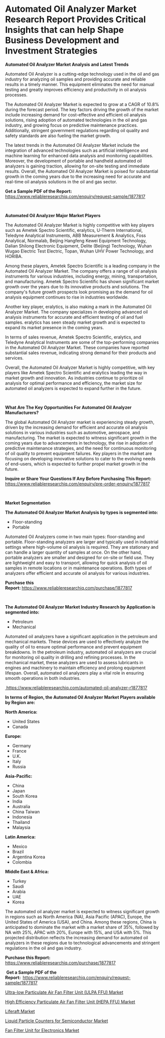 <p><h1>Automated Oil Analyzer Market Research Report Provides Critical Insights that can help Shape Business Development and Investment Strategies</h1></p><p><strong>Automated Oil Analyzer Market Analysis and Latest Trends</strong></p>
<p><p>Automated Oil Analyzer is a cutting-edge technology used in the oil and gas industry for analyzing oil samples and providing accurate and reliable results in a timely manner. This equipment eliminates the need for manual testing and greatly improves efficiency and productivity in oil analysis processes.</p><p>The Automated Oil Analyzer Market is expected to grow at a CAGR of 10.8% during the forecast period. The key factors driving the growth of the market include increasing demand for cost-effective and efficient oil analysis solutions, rising adoption of automated technologies in the oil and gas industry, and growing focus on predictive maintenance practices. Additionally, stringent government regulations regarding oil quality and safety standards are also fueling the market growth.</p><p>The latest trends in the Automated Oil Analyzer Market include the integration of advanced technologies such as artificial intelligence and machine learning for enhanced data analysis and monitoring capabilities. Moreover, the development of portable and handheld automated oil analyzers is gaining traction, allowing for on-site testing and immediate results. Overall, the Automated Oil Analyzer Market is poised for substantial growth in the coming years due to the increasing need for accurate and real-time oil analysis solutions in the oil and gas sector.</p></p>
<p><strong>Get a Sample PDF of the Report:&nbsp;</strong> <a href="https://www.reliableresearchiq.com/enquiry/request-sample/1877817">https://www.reliableresearchiq.com/enquiry/request-sample/1877817</a></p>
<p>&nbsp;</p>
<p><strong>Automated Oil Analyzer Major Market Players</strong></p>
<p><p>The Automated Oil Analyzer Market is highly competitive with key players such as Ametek Spectro Scientific, eralytics, U-Therm International, Teledyne Analytical Instruments, ABB Measurement & Analytics, Foss Analytical, Normalab, Beijing Hangfeng Kewei Equipment Technology, Dalian Shilong Electronic Equipment, Delite (Beijing) Technology, Wuhan Wugao Electric Test Electric, Topan, Wuhan UHV Power Technology, and HORIBA.</p><p>Among these players, Ametek Spectro Scientific is a leading company in the Automated Oil Analyzer Market. The company offers a range of oil analysis instruments for various industries, including energy, mining, transportation, and manufacturing. Ametek Spectro Scientific has shown significant market growth over the years due to its innovative products and solutions. The company's future growth prospects look promising as the demand for oil analysis equipment continues to rise in industries worldwide.</p><p>Another key player, eralytics, is also making a mark in the Automated Oil Analyzer Market. The company specializes in developing advanced oil analysis instruments for accurate and efficient testing of oil and fuel samples. eralytics has seen steady market growth and is expected to expand its market presence in the coming years.</p><p>In terms of sales revenue, Ametek Spectro Scientific, eralytics, and Teledyne Analytical Instruments are some of the top-performing companies in the Automated Oil Analyzer Market. These companies have reported substantial sales revenue, indicating strong demand for their products and services.</p><p>Overall, the Automated Oil Analyzer Market is highly competitive, with key players like Ametek Spectro Scientific and eralytics leading the way in market growth and innovation. As industries continue to prioritize oil analysis for optimal performance and efficiency, the market size for automated oil analyzers is expected to expand further in the future.</p></p>
<p>&nbsp;</p>
<p><strong>What Are The Key Opportunities For Automated Oil Analyzer Manufacturers?</strong></p>
<p><p>The global Automated Oil Analyzer market is experiencing steady growth, driven by the increasing demand for efficient and accurate oil analysis solutions in various industries such as automotive, aerospace, and manufacturing. The market is expected to witness significant growth in the coming years due to advancements in technology, the rise in adoption of predictive maintenance strategies, and the need for continuous monitoring of oil quality to prevent equipment failures. Key players in the market are focusing on developing innovative solutions to cater to the evolving needs of end-users, which is expected to further propel market growth in the future.</p></p>
<p><strong>Inquire or Share Your Questions If Any Before Purchasing This Report:</strong> <a href="https://www.reliableresearchiq.com/enquiry/pre-order-enquiry/1877817">https://www.reliableresearchiq.com/enquiry/pre-order-enquiry/1877817</a></p>
<p>&nbsp;</p>
<p><strong>Market Segmentation</strong></p>
<p><strong>The Automated Oil Analyzer Market Analysis by types is segmented into:</strong></p>
<p><ul><li>Floor-standing</li><li>Portable</li></ul></p>
<p><p>Automated Oil Analyzers come in two main types: floor-standing and portable. Floor-standing analyzers are larger and typically used in industrial settings where high-volume oil analysis is required. They are stationary and can handle a larger quantity of samples at once. On the other hand, portable analyzers are smaller and designed for on-site or field use. They are lightweight and easy to transport, allowing for quick analysis of oil samples in remote locations or in maintenance operations. Both types of analyzers offer efficient and accurate oil analysis for various industries.</p></p>
<p><strong>Purchase this Report:&nbsp;</strong><a href="https://www.reliableresearchiq.com/purchase/1877817">https://www.reliableresearchiq.com/purchase/1877817</a></p>
<p>&nbsp;</p>
<p><strong>The Automated Oil Analyzer Market Industry Research by Application is segmented into:</strong></p>
<p><ul><li>Petroleum</li><li>Mechanical</li></ul></p>
<p><p>Automated oil analyzers have a significant application in the petroleum and mechanical markets. These devices are used to effectively analyze the quality of oil to ensure optimal performance and prevent equipment breakdowns. In the petroleum industry, automated oil analyzers are crucial for monitoring oil quality in drilling and refining processes. In the mechanical market, these analyzers are used to assess lubricants in engines and machinery to maintain efficiency and prolong equipment lifespan. Overall, automated oil analyzers play a vital role in ensuring smooth operations in both industries.</p></p>
<p><a href="https://www.reliableresearchiq.com/automated-oil-analyzer-r1877817">&nbsp;https://www.reliableresearchiq.com/automated-oil-analyzer-r1877817</a></p>
<p><strong>In terms of Region, the Automated Oil Analyzer Market Players available by Region are:</strong></p>
<p>
    <p> <strong> North America: </strong>
        <ul>
            <li>United States</li>
            <li>Canada</li>
        </ul>
        </p> 
    <p> <strong> Europe: </strong>
        <ul>
            <li>Germany</li>
            <li>France</li>
            <li>U.K.</li>
            <li>Italy</li>
            <li>Russia</li>
        </ul>
        </p> 
    <p> <strong> Asia-Pacific: </strong>
        <ul>
            <li>China</li>
            <li>Japan</li>
            <li>South Korea</li>
            <li>India</li>
            <li>Australia</li>
            <li>China Taiwan</li>
            <li>Indonesia</li>
            <li>Thailand</li>
            <li>Malaysia</li>
        </ul>
        </p> 
    <p> <strong> Latin America: </strong>
        <ul>
            <li>Mexico</li>
            <li>Brazil</li>
            <li>Argentina Korea</li>
            <li>Colombia</li>
        </ul>
        </p> 
    <p> <strong> Middle East & Africa: </strong>
        <ul>
            <li>Turkey</li>
            <li>Saudi</li>
            <li>Arabia</li>
            <li>UAE</li>
            <li>Korea</li>
        </ul>
    </p>
    </p>
<p><p>The automated oil analyzer market is expected to witness significant growth in regions such as North America (NA), Asia Pacific (APAC), Europe, the United States of America (USA), and China. Among these regions, China is anticipated to dominate the market with a market share of 35%, followed by NA with 25%, APAC with 20%, Europe with 15%, and USA with 5%. This projected distribution reflects the increasing demand for automated oil analyzers in these regions due to technological advancements and stringent regulations in the oil and gas industry.</p></p>
<p><strong>Purchase this Report: </strong><a href="https://www.reliableresearchiq.com/purchase/1877817">https://www.reliableresearchiq.com/purchase/1877817</a></p>
<p>&nbsp;<strong>Get a Sample PDF of the Report:&nbsp;&nbsp;</strong><a href="https://www.reliableresearchiq.com/enquiry/request-sample/1877817">https://www.reliableresearchiq.com/enquiry/request-sample/1877817</a></p>
<p><strong></strong></p>
<p><p><a href="https://github.com/JordyBecker/Market-Research-Report-List-1/blob/main/ultra-low-particulate-air-fan-filter-unit-ulpa-ffu-market.md">Ultra-low Particulate Air Fan Filter Unit (ULPA FFU) Market</a></p><p><a href="https://github.com/sydneyHley85/Market-Research-Report-List-1/blob/main/high-efficiency-particulate-air-fan-filter-unit-hepa-ffu-market.md">High Efficiency Particulate Air Fan Filter Unit (HEPA FFU) Market</a></p><p><a href="https://medium.com/@marthawweekley82024/future-trends-in-global-liferaft-market-market-insights-and-analysis-from-2024-to-2031-in-141-f555aef36ef9">Liferaft Market</a></p><p><a href="https://github.com/trameciabutler45/Market-Research-Report-List-1/blob/main/liquid-particle-counters-for-semiconductor-market.md">Liquid Particle Counters for Semiconductor Market</a></p><p><a href="https://github.com/jadenRaynor/Market-Research-Report-List-1/blob/main/fan-filter-unit-for-electronics-market.md">Fan Filter Unit for Electronics Market</a></p></p>